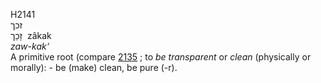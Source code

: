 H2141  
זכך  
זָכַך ‎ zâkak  
*zaw-kak‘*  
A primitive root (compare [2135](h2135) ; to *be* *transparent* or
*clean* (physically or morally): - be (make) clean, be pure (-r).  
